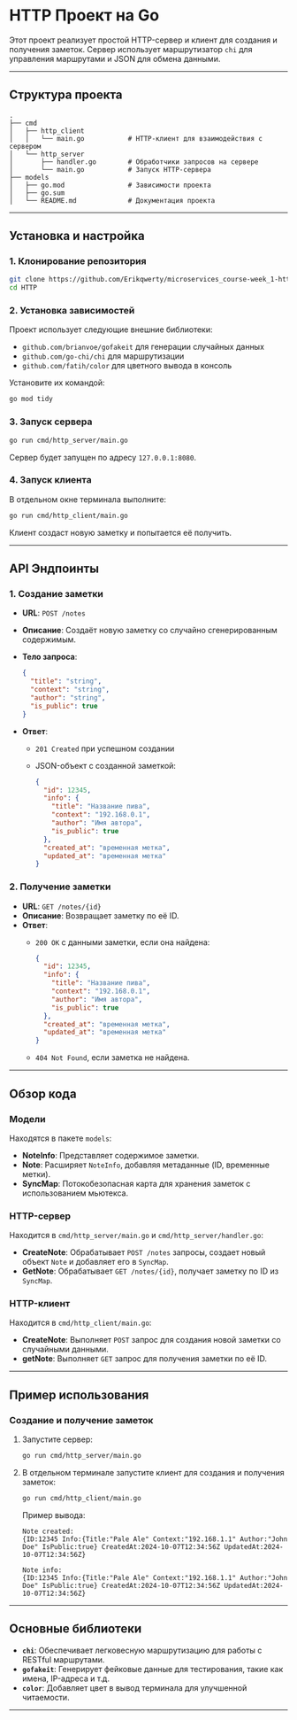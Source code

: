 # HTTP Проект на Go

Этот проект реализует простой HTTP-сервер и клиент для создания и получения заметок. Сервер использует маршрутизатор `chi` для управления маршрутами и JSON для обмена данными.

---

## Структура проекта

```plaintext
.
├── cmd
│   ├── http_client
│   │   └── main.go           # HTTP-клиент для взаимодействия с сервером
│   └── http_server
│       ├── handler.go        # Обработчики запросов на сервере
│       └── main.go           # Запуск HTTP-сервера
├── models
│   ├── go.mod                # Зависимости проекта
│   ├── go.sum
│   └── README.md             # Документация проекта
```

---

## Установка и настройка

### 1. Клонирование репозитория

```bash
git clone https://github.com/Erikqwerty/microservices_course-week_1-http.git
cd HTTP
```

### 2. Установка зависимостей

Проект использует следующие внешние библиотеки:

- `github.com/brianvoe/gofakeit` для генерации случайных данных
- `github.com/go-chi/chi` для маршрутизации
- `github.com/fatih/color` для цветного вывода в консоль

Установите их командой:

```bash
go mod tidy
```

### 3. Запуск сервера

```bash
go run cmd/http_server/main.go
```

Сервер будет запущен по адресу `127.0.0.1:8080`.

### 4. Запуск клиента

В отдельном окне терминала выполните:

```bash
go run cmd/http_client/main.go
```

Клиент создаст новую заметку и попытается её получить.

---

## API Эндпоинты

### 1. Создание заметки

- **URL**: `POST /notes`
- **Описание**: Создаёт новую заметку со случайно сгенерированным содержимым.
- **Тело запроса**:

  ```json
  {
    "title": "string",
    "context": "string",
    "author": "string",
    "is_public": true
  }
  ```

- **Ответ**:
  - `201 Created` при успешном создании
  - JSON-объект с созданной заметкой:

    ```json
    {
      "id": 12345,
      "info": {
        "title": "Название пива",
        "context": "192.168.0.1",
        "author": "Имя автора",
        "is_public": true
      },
      "created_at": "временная метка",
      "updated_at": "временная метка"
    }
    ```

### 2. Получение заметки

- **URL**: `GET /notes/{id}`
- **Описание**: Возвращает заметку по её ID.
- **Ответ**:
  - `200 OK` с данными заметки, если она найдена:

    ```json
    {
      "id": 12345,
      "info": {
        "title": "Название пива",
        "context": "192.168.0.1",
        "author": "Имя автора",
        "is_public": true
      },
      "created_at": "временная метка",
      "updated_at": "временная метка"
    }
    ```

  - `404 Not Found`, если заметка не найдена.

---

## Обзор кода

### Модели

Находятся в пакете `models`:

- **NoteInfo**: Представляет содержимое заметки.
- **Note**: Расширяет `NoteInfo`, добавляя метаданные (ID, временные метки).
- **SyncMap**: Потокобезопасная карта для хранения заметок с использованием мьютекса.

### HTTP-сервер

Находится в `cmd/http_server/main.go` и `cmd/http_server/handler.go`:

- **CreateNote**: Обрабатывает `POST /notes` запросы, создает новый объект `Note` и добавляет его в `SyncMap`.
- **GetNote**: Обрабатывает `GET /notes/{id}`, получает заметку по ID из `SyncMap`.

### HTTP-клиент

Находится в `cmd/http_client/main.go`:

- **CreateNote**: Выполняет `POST` запрос для создания новой заметки со случайными данными.
- **getNote**: Выполняет `GET` запрос для получения заметки по её ID.

---

## Пример использования

### Создание и получение заметок

1. Запустите сервер:

   ```bash
   go run cmd/http_server/main.go
   ```

2. В отдельном терминале запустите клиент для создания и получения заметок:

   ```bash
   go run cmd/http_client/main.go
   ```

   Пример вывода:

   ```plaintext
   Note created:
   {ID:12345 Info:{Title:"Pale Ale" Context:"192.168.1.1" Author:"John Doe" IsPublic:true} CreatedAt:2024-10-07T12:34:56Z UpdatedAt:2024-10-07T12:34:56Z}

   Note info:
   {ID:12345 Info:{Title:"Pale Ale" Context:"192.168.1.1" Author:"John Doe" IsPublic:true} CreatedAt:2024-10-07T12:34:56Z UpdatedAt:2024-10-07T12:34:56Z}
   ```

---

## Основные библиотеки

- **`chi`**: Обеспечивает легковесную маршрутизацию для работы с RESTful маршрутами.
- **`gofakeit`**: Генерирует фейковые данные для тестирования, такие как имена, IP-адреса и т.д.
- **`color`**: Добавляет цвет в вывод терминала для улучшенной читаемости.

---
